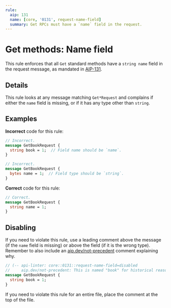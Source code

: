 ```yaml
---
rule:
  aip: 131
  name: [core, '0131', request-name-field]
  summary: Get RPCs must have a `name` field in the request.
---
```


# Get methods: Name field

This rule enforces that all `Get` standard methods have a `string name` field
in the request message, as mandated in [AIP-131](http://aip.dev/131).

## Details

This rule looks at any message matching `Get*Request` and complains if either
the `name` field is missing, or if it has any type other than `string`.

## Examples

**Incorrect** code for this rule:

```proto
// Incorrect.
message GetBookRequest {
  string book = 1;  // Field name should be `name`.
}
```

```proto
// Incorrect.
message GetBookRequest {
  bytes name = 1;  // Field type should be `string`.
}
```

**Correct** code for this rule:

```proto
// Correct.
message GetBookRequest {
  string name = 1;
}
```

## Disabling

If you need to violate this rule, use a leading comment above the message (if
the `name` field is missing) or above the field (if it is the wrong type).
Remember to also include an [aip.dev/not-precedent][] comment explaining why.

```proto
// (-- api-linter: core::0131::request-name-field=disabled
//     aip.dev/not-precedent: This is named "book" for historical reasons. --)
message GetBookRequest {
  string book = 1;
}
```

If you need to violate this rule for an entire file, place the comment at the
top of the file.

[aip.dev/not-precedent]: https://aip.dev/not-precedent

